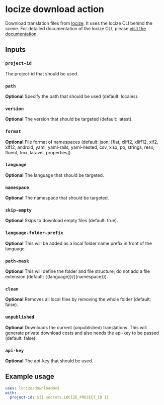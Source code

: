# locize download action

Download translation files from [locize](https://locize.com).
It uses the locize CLI behind the scene. For detailed documentation of the locize CLI, please [visit the documentation](https://github.com/locize/locize-cli#download-current-published-files).

## Inputs

### `project-id`

The project-id that should be used.

### `path`

**Optional** Specify the path that should be used (default: locales).

### `version`

**Optional** The version that should be targeted (default: latest).

### `format`

**Optional** File format of namespaces (default: json; [flat, xliff2, xliff12, xlf2, xlf12, android, yaml, yaml-rails, yaml-nested, csv, xlsx, po, strings, resx, fluent, tmx, laravel, properties]).

### `language`

**Optional** The language that should be targeted.

### `namespace`

**Optional** The namespace that should be targeted.

### `skip-empty`

**Optional** Skips to download empty files (default: true).

### `language-folder-prefix`

**Optional** This will be added as a local folder name prefix in front of the language.

### `path-mask`

**Optional** This will define the folder and file structure; do not add a file extension (default: {{language}}/{{namespace}}).

### `clean`

**Optional** Removes all local files by removing the whole folder (default: false).

### `unpublished`

**Optional** Downloads the current (unpublished) translations. This will generate private download costs and also needs the api-key to be passed (default: false).

### `api-key`

**Optional** The api-key that should be used.


## Example usage

```yaml
uses: locize/download@v2
with:
  project-id: ${{ secrets.LOCIZE_PROJECT_ID }}
```